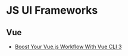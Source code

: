 # JS UI Frameworks

## Vue
* [Boost Your Vue.js Workflow With Vue CLI 3](https://code.tutsplus.com/tutorials/boost-your-vuejs-workflow-with-vue-cli-3--cms-32232)

